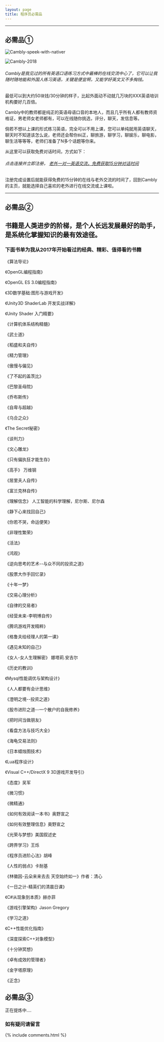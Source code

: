 ```yaml
---
layout: page
title: 程序员必需品
---
```


- - -

## 必需品①

![Cambly-speek-with-nativer](/assets/engineer-shopping/cambly/cambly1.png)

![Cambly-2018](/assets/engineer-shopping/cambly/cambly2.png)

###### Cambly是我见过的所有英语口语练习方式中最棒的在线交流中心了，它可以让我随时随地能和外国人练习英语，关键是便宜啊，又能学好英文又不多掏钱。

最低可以到大约50块钱/30分钟的样子，比起外面动不动就几万块的XXX英语培训机构要好几百倍。

Cambly中的教师都是纯正的英语母语口音的本地人，而且几乎所有人都有教师资格证，男老师女老师都有，可以在线随你挑选，评分，聊天，发信息等。

倘若不想以上课的形式练习英语，完全可以不用上课，您可以单纯就用英语聊天，聊天时不知道该怎么说，老师还会帮你纠正，聊旅游，聊学习，聊娱乐，聊电影，聊生活等等等，老师们准备了N多个话题等你来。

从这里可以获取免费对话时间，方式如下：

###### 点击连接并立即注册， [老外一对一英语交流，免费获取15分钟对话时间](https://www.cambly.com/en?&lang=zh_CN&referralCode=jesseenglish#referral)

<!-- ![cambly-setting](/assets/engineer-shopping/cambly/cambly4.png) -->

注册完成设置后就能获得免费的15分钟的在线与老外交流的时间了，回到Cambly的主页，就能选择自己喜欢的老外进行在线交流或上课啦。

<!-- ![cambly-setting](/assets/engineer-shopping/cambly/cambly3.png) -->

- - -

## 必需品②

## 书籍是人类进步的阶梯，是个人长远发展最好的助手，是系统化掌握知识的最有效途径。

### 下面书单为我从2017年开始看过的经典、精彩、值得看的书籍

《算法导论》

《OpenGL编程指南》

《OpenGL ES 3.0编程指南》

《3D数学基础:图形与游戏开发》

《Unity3D ShaderLab 开发实战详解》

《Unity Shader 入门精要》

《计算机体系结构精髓》

《武士道》

《稻盛和夫自传》

《精力管理》

《傲慢与偏见》

《了不起的盖茨比》

《巴黎圣母院》

《乔布斯传》

《自卑与超越》

《乌合之众》

《The Secret秘密》

《谈判力》

《文心雕龙》

《只有偏执狂才能生存》

《高手》 万维钢

《居里夫人自传》

《富兰克林自传》

《理解信念》 人工智能的科学理解，尼尔斯、尼尔森

《静下心来找回自己》

《你若不哭，命运便笑》

《非理性繁荣》

《活法》

《鸿观》

《逆向思考的艺术--与众不同的投资之道》

《股票大作手回忆录》

《十年一梦》

《交易心理分析》

《自律的交易者》

《经营未来-李明博自传》

《腾讯游戏开发精粹》

《格鲁夫给经理人的第一课》

《遇见未知的自己》

《女人-女人生理解密》 娜塔莉.安吉尔

《历史的教训》

《Mysql性能调优与架构设计》

《人人都要有会计思维》

《澄明之境--投资之道》

《股市进阶之道--一个散户的自我修养》

《把时间当做朋友》

《看盘方法与技巧大全》

《海龟交易法则》

《日本蜡烛图技术》

《Lua程序设计》

《Visual C++/DirectX 9 3D游戏开发导引》

《态度》吴军

《微习惯》

《微精通》

《如何有效阅读一本书》奥野宣之

《如何有效整理信息》奥野宣之

《光荣与梦想》美国叙述史

《跨界学习》王烁

《程序员进阶心法》胡峰

《人性的弱点》卡耐基

《林徽因-云朵来来去去 天空始终如一》作者：清心

《一日之计-精英们的清晨日课》

《C#从现象到本质》赫亦菲

《游戏引擎架构》Jason Gregory

《学习之道》

《C++性能优化指南》

《深度探索C++对象模型》

《十分钟冥想》

《卓有成效的管理者》

《金字塔原理》

《正念》

## 必需品③

正在提炼中....


### 如有疑问请留言

{% include comments.html %}
